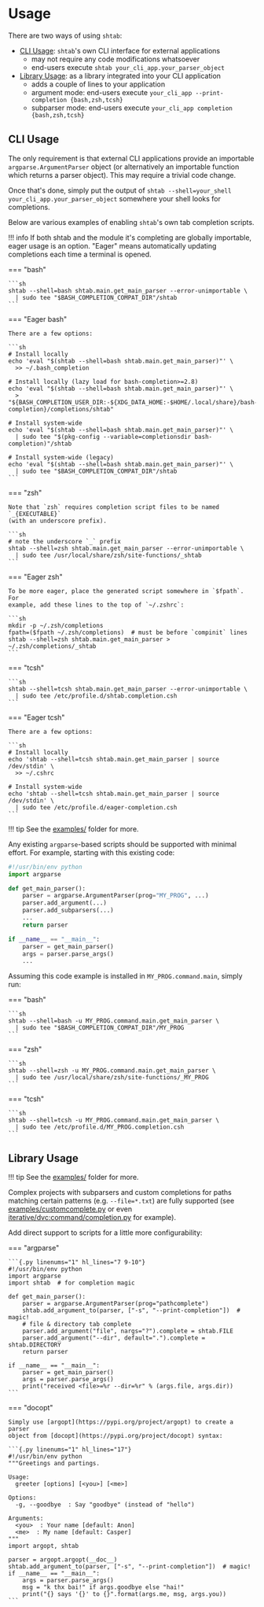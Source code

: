# Usage

There are two ways of using `shtab`:

- [CLI Usage](#cli-usage): `shtab`'s own CLI interface for external applications
    - may not require any code modifications whatsoever
    - end-users execute `shtab your_cli_app.your_parser_object`
- [Library Usage](#library-usage): as a library integrated into your CLI application
    - adds a couple of lines to your application
    - argument mode: end-users execute `your_cli_app --print-completion {bash,zsh,tcsh}`
    - subparser mode: end-users execute `your_cli_app completion {bash,zsh,tcsh}`

## CLI Usage

The only requirement is that external CLI applications provide an importable
`argparse.ArgumentParser` object (or alternatively an importable function which
returns a parser object). This may require a trivial code change.

Once that's done, simply put the output of `shtab --shell=your_shell
your_cli_app.your_parser_object` somewhere your shell looks for completions.

Below are various examples of enabling `shtab`'s own tab completion scripts.

!!! info
    If both shtab and the module it's completing are globally importable, eager
    usage is an option. "Eager" means automatically updating completions each
    time a terminal is opened.

=== "bash"

    ```sh
    shtab --shell=bash shtab.main.get_main_parser --error-unimportable \
      | sudo tee "$BASH_COMPLETION_COMPAT_DIR"/shtab
    ```

=== "Eager bash"

    There are a few options:

    ```sh
    # Install locally
    echo 'eval "$(shtab --shell=bash shtab.main.get_main_parser)"' \
      >> ~/.bash_completion

    # Install locally (lazy load for bash-completion>=2.8)
    echo 'eval "$(shtab --shell=bash shtab.main.get_main_parser)"' \
      > "${BASH_COMPLETION_USER_DIR:-${XDG_DATA_HOME:-$HOME/.local/share}/bash-completion}/completions/shtab"

    # Install system-wide
    echo 'eval "$(shtab --shell=bash shtab.main.get_main_parser)"' \
      | sudo tee "$(pkg-config --variable=completionsdir bash-completion)"/shtab

    # Install system-wide (legacy)
    echo 'eval "$(shtab --shell=bash shtab.main.get_main_parser)"' \
      | sudo tee "$BASH_COMPLETION_COMPAT_DIR"/shtab
    ```

=== "zsh"

    Note that `zsh` requires completion script files to be named `_{EXECUTABLE}`
    (with an underscore prefix).

    ```sh
    # note the underscore `_` prefix
    shtab --shell=zsh shtab.main.get_main_parser --error-unimportable \
      | sudo tee /usr/local/share/zsh/site-functions/_shtab
    ```

=== "Eager zsh"

    To be more eager, place the generated script somewhere in `$fpath`. For
    example, add these lines to the top of `~/.zshrc`:

    ```sh
    mkdir -p ~/.zsh/completions
    fpath=($fpath ~/.zsh/completions)  # must be before `compinit` lines
    shtab --shell=zsh shtab.main.get_main_parser > ~/.zsh/completions/_shtab
    ```

=== "tcsh"

    ```sh
    shtab --shell=tcsh shtab.main.get_main_parser --error-unimportable \
      | sudo tee /etc/profile.d/shtab.completion.csh
    ```

=== "Eager tcsh"

    There are a few options:

    ```sh
    # Install locally
    echo 'shtab --shell=tcsh shtab.main.get_main_parser | source /dev/stdin' \
      >> ~/.cshrc

    # Install system-wide
    echo 'shtab --shell=tcsh shtab.main.get_main_parser | source /dev/stdin' \
      | sudo tee /etc/profile.d/eager-completion.csh
    ```

!!! tip
    See the [examples/](https://github.com/iterative/shtab/tree/master/examples)
    folder for more.

Any existing `argparse`-based scripts should be supported with minimal effort.
For example, starting with this existing code:

```{.py linenums="1"}
#!/usr/bin/env python
import argparse

def get_main_parser():
    parser = argparse.ArgumentParser(prog="MY_PROG", ...)
    parser.add_argument(...)
    parser.add_subparsers(...)
    ...
    return parser

if __name__ == "__main__":
    parser = get_main_parser()
    args = parser.parse_args()
    ...
```

Assuming this code example is installed in `MY_PROG.command.main`, simply run:

=== "bash"

    ```sh
    shtab --shell=bash -u MY_PROG.command.main.get_main_parser \
      | sudo tee "$BASH_COMPLETION_COMPAT_DIR"/MY_PROG
    ```

=== "zsh"

    ```sh
    shtab --shell=zsh -u MY_PROG.command.main.get_main_parser \
      | sudo tee /usr/local/share/zsh/site-functions/_MY_PROG
    ```

=== "tcsh"

    ```sh
    shtab --shell=tcsh -u MY_PROG.command.main.get_main_parser \
      | sudo tee /etc/profile.d/MY_PROG.completion.csh
    ```

## Library Usage

!!! tip
    See the [examples/](https://github.com/iterative/shtab/tree/master/examples)
    folder for more.

Complex projects with subparsers and custom completions for paths matching
certain patterns (e.g. `--file=*.txt`) are fully supported (see
[examples/customcomplete.py](https://github.com/iterative/shtab/tree/master/examples/customcomplete.py)
or even
[iterative/dvc:command/completion.py](https://github.com/iterative/dvc/blob/master/dvc/command/completion.py)
for example).

Add direct support to scripts for a little more configurability:

=== "argparse"

    ```{.py linenums="1" hl_lines="7 9-10"}
    #!/usr/bin/env python
    import argparse
    import shtab  # for completion magic

    def get_main_parser():
        parser = argparse.ArgumentParser(prog="pathcomplete")
        shtab.add_argument_to(parser, ["-s", "--print-completion"])  # magic!
        # file & directory tab complete
        parser.add_argument("file", nargs="?").complete = shtab.FILE
        parser.add_argument("--dir", default=".").complete = shtab.DIRECTORY
        return parser

    if __name__ == "__main__":
        parser = get_main_parser()
        args = parser.parse_args()
        print("received <file>=%r --dir=%r" % (args.file, args.dir))
    ```

=== "docopt"

    Simply use [argopt](https://pypi.org/project/argopt) to create a parser
    object from [docopt](https://pypi.org/project/docopt) syntax:

    ```{.py linenums="1" hl_lines="17"}
    #!/usr/bin/env python
    """Greetings and partings.

    Usage:
      greeter [options] [<you>] [<me>]

    Options:
      -g, --goodbye  : Say "goodbye" (instead of "hello")

    Arguments:
      <you>  : Your name [default: Anon]
      <me>  : My name [default: Casper]
    """
    import argopt, shtab

    parser = argopt.argopt(__doc__)
    shtab.add_argument_to(parser, ["-s", "--print-completion"])  # magic!
    if __name__ == "__main__":
        args = parser.parse_args()
        msg = "k thx bai!" if args.goodbye else "hai!"
        print("{} says '{}' to {}".format(args.me, msg, args.you))
    ```
